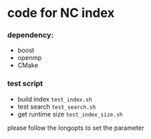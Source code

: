 # code for NC index

### dependency:
* boost
* openmp
* CMake

### test script

* build index ```test_index.sh```
* test search ```test_search.sh```
* get runtime size ```test_index_size.sh```

please follow the longopts to set the parameter
